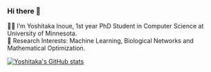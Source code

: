 ### Hi there 👋

🧑‍🎓 I’m Yoshitaka Inoue, 1st year PhD Student in Computer Science at University of Minnesota.  
🤔 Research Interests: Machine Learning, Biological Networks and Mathematical Optimization.

[![Yoshitaka's GitHub stats](https://github-readme-stats.vercel.app/api?username=inoue0426&count_private=true&show_icons=true)](https://github.com/anuraghazra/github-readme-stats)
<!--
**inoue0426/inoue0426** is a ✨ _special_ ✨ repository because its `README.md` (this file) appears on your GitHub profile.

Here are some ideas to get you started:

- 🔭 I’m currently working on ...
- 🌱 I’m currently learning ...
- 👯 I’m looking to collaborate on ...
- 🤔 I’m looking for help with ...
- 💬 Ask me about ...
- 📫 How to reach me: ...
- 😄 Pronouns: ...
- ⚡ Fun fact: ...
-->
